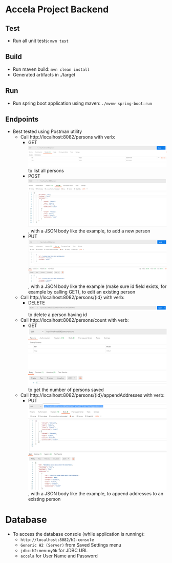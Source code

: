 # Accela Project Backend

## Test
* Run all unit tests: `mvn test`

## Build
* Run maven build: `mvn clean install`
* Generated artifacts in ./target

## Run
* Run spring boot application using maven: `./mvnw spring-boot:run`

## Endpoints
* Best tested using Postman utility
  * Call http://localhost:8082/persons with verb:
    * GET    ![getAllPersonsImage.png](getAllPersonsImage.png) to list all persons 
    * POST  ![postPersonImage.png](postPersonImage.png), with a JSON body like the example, to add a new person 
    * PUT  ![editPersonById.png](editPersonById.png), with a JSON body like the example (make sure id field exists, for example by calling GET), to edit an existing person 
  * Call http://localhost:8082/persons/{id} with verb:
    * DELETE    ![deletePersonById.png](deletePersonById.png) to delete a person having id
  * Call http://localhost:8082/persons/count with verb:
    * GET    ![personsCount.png](personsCount.png) to get the number of persons saved
  * Call http://localhost:8082/persons/{id}/appendAddresses with verb:
    * PUT    ![appendAddresses.png](appendAddresses.png), with a JSON body like the example, to append addresses to an existing person


# Database
* To access the database console (while application is running):
  * `http://localhost:8082/h2-console`
  * `Generic H2 (Server)` from Saved Settings menu
  * `jdbc:h2:mem:myDb` for JDBC URL
  * `accela` for User Name and Password


